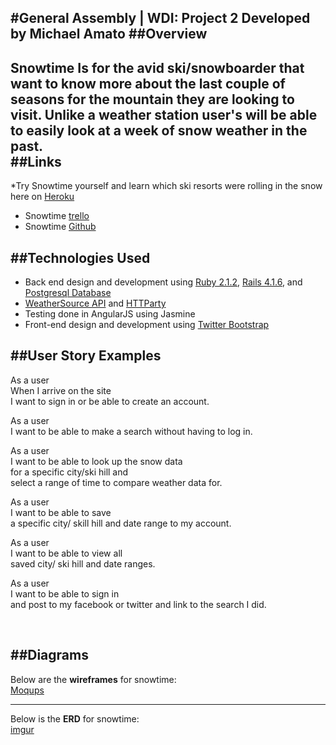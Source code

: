 #General Assembly | WDI: Project 2 
Developed by Michael Amato
##Overview
---
**Snowtime** 
Is for the avid ski/snowboarder that want to know more about 
the last couple of seasons for the mountain they are looking to visit. 
Unlike a weather station user's will be able to easily look at a week
of snow weather in the past. 
<br />
##Links
---
*Try Snowtime yourself and learn which ski resorts were rolling in 
the snow here on [Heroku](https://snowtime.herokuapp.com/)
* Snowtime [trello](https://trello.com/b/lb91bEfG/snowtime)
* Snowtime [Github](https://github.com/MikeAmato/Snowtime) 

##Technologies Used
---
* Back end design and development using [Ruby 2.1.2](https://www.ruby-lang.org/en/), [Rails 4.1.6](http://weblog.rubyonrails.org/), and [Postgresql Database](http://www.postgresql.org/)
* [WeatherSource API](https://developer.weathersource.com/) and [HTTParty](https://github.com/jnunemaker/httparty)
* Testing done in AngularJS using Jasmine
* Front-end design and development using [Twitter Bootstrap](http://getbootstrap.com/) 

##User Story Examples
---

As a user</br>
When I arrive on the site</br> 
I want to sign in or be able to create an account.</br>

As a user</br>
I want to be able to make a search without having to log in.</br>

As a user</br> 
I want to be able to look up the snow data</br>
for a specific city/ski hill and</br> 
select a range of time to compare weather data for.</br>

As a user</br> 
I want to be able to save</br> 
a specific city/ skill hill and date range to my account.</br>

As a user</br> 
I want to be able to view all</br> 
saved city/ ski hill and date ranges.</br>

As a user</br> 
I want to be able to sign in</br> 
and post to my facebook or twitter and link to the search I did.</br>

<br />

##Diagrams
---
Below are the **wireframes** for snowtime: <br />
[Moqups](https://moqups.com/#!/edit/blackmist/bkgPv25O)

---

Below is the **ERD** for snowtime: <br />
[imgur](http://imgur.com/tVUs4D0)
